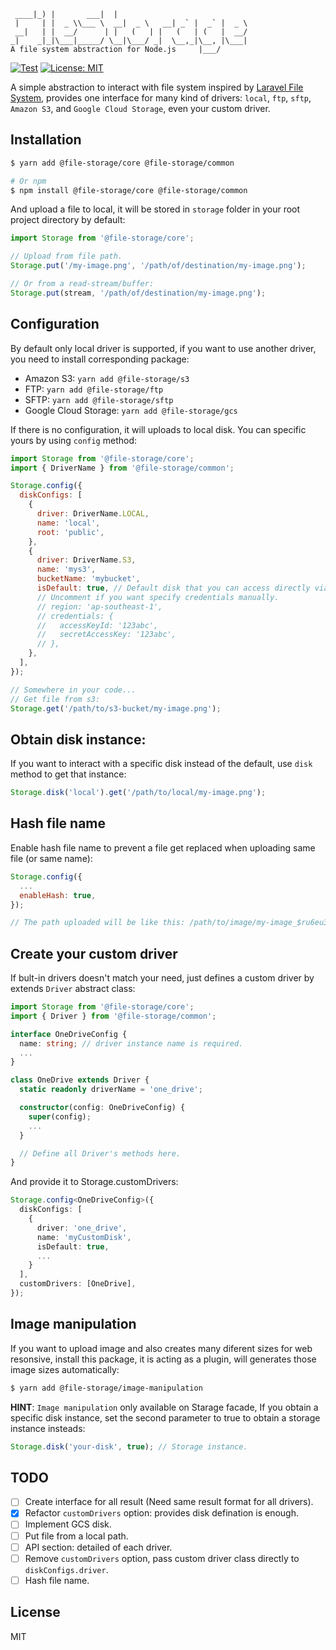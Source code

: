 ```
 ____|_) |       ___|  |
 |     | |  _ \\___ \  __|  _ \   __| _` |  _` |  _ \
 __|   | |  __/      | |   (   | |   (   | (   |  __/
_|    _|_|\___|_____/ \__|\___/ _|  \__,_|\__, |\___|
A file system abstraction for Node.js     |___/
```

[![Test](https://github.com/googlicius/file-storage/actions/workflows/ci.yml/badge.svg)](https://github.com/googlicius/file-storage/actions/workflows/ci.yml) [![License: MIT](https://img.shields.io/badge/License-MIT-yellow.svg)](https://opensource.org/licenses/MIT)

A simple abstraction to interact with file system inspired by [Laravel File System](https://laravel.com/docs/8.x/filesystem), provides one interface for many kind of drivers: `local`, `ftp`, `sftp`, `Amazon S3`, and `Google Cloud Storage`, even your custom driver.

## Installation

```bash
$ yarn add @file-storage/core @file-storage/common

# Or npm
$ npm install @file-storage/core @file-storage/common
```

And upload a file to local, it will be stored in `storage` folder in your root project directory by default:

```javascript
import Storage from '@file-storage/core';

// Upload from file path.
Storage.put('/my-image.png', '/path/of/destination/my-image.png');

// Or from a read-stream/buffer:
Storage.put(stream, '/path/of/destination/my-image.png');
```

## Configuration

By default only local driver is supported, if you want to use another driver, you need to install corresponding package:

- Amazon S3: `yarn add @file-storage/s3`
- FTP: `yarn add @file-storage/ftp`
- SFTP: `yarn add @file-storage/sftp`
- Google Cloud Storage: `yarn add @file-storage/gcs`

If there is no configuration, it will uploads to local disk. You can specific yours by using `config` method:

```javascript
import Storage from '@file-storage/core';
import { DriverName } from '@file-storage/common';

Storage.config({
  diskConfigs: [
    {
      driver: DriverName.LOCAL,
      name: 'local',
      root: 'public',
    },
    {
      driver: DriverName.S3,
      name: 'mys3',
      bucketName: 'mybucket',
      isDefault: true, // Default disk that you can access directly via Storage facade.
      // Uncomment if you want specify credentials manually.
      // region: 'ap-southeast-1',
      // credentials: {
      //   accessKeyId: '123abc',
      //   secretAccessKey: '123abc',
      // },
    },
  ],
});

// Somewhere in your code...
// Get file from s3:
Storage.get('/path/to/s3-bucket/my-image.png');
```

## Obtain disk instance:

If you want to interact with a specific disk instead of the default, use `disk` method to get that instance:

```javascript
Storage.disk('local').get('/path/to/local/my-image.png');
```

## Hash file name

Enable hash file name to prevent a file get replaced when uploading same file (or same name):

```javascript
Storage.config({
  ...
  enableHash: true,
});

// The path uploaded will be like this: /path/to/image/my-image_$ru6eu3.png
```

## Create your custom driver

If bult-in drivers doesn't match your need, just defines a custom driver by extends `Driver` abstract class:

```typescript
import Storage from '@file-storage/core';
import { Driver } from '@file-storage/common';

interface OneDriveConfig {
  name: string; // driver instance name is required.
  ...
}

class OneDrive extends Driver {
  static readonly driverName = 'one_drive';

  constructor(config: OneDriveConfig) {
    super(config);
    ...
  }

  // Define all Driver's methods here.
}

```

And provide it to Storage.customDrivers:

```typescript
Storage.config<OneDriveConfig>({
  diskConfigs: [
    {
      driver: 'one_drive',
      name: 'myCustomDisk',
      isDefault: true,
      ...
    }
  ],
  customDrivers: [OneDrive],
});
```

## Image manipulation

If you want to upload image and also creates many diferent sizes for web resonsive, install this package, it is acting as a plugin, will generates those image sizes automatically:

```bash
$ yarn add @file-storage/image-manipulation
```

**HINT**: `Image manipulation` only available on Starage facade, If you obtain a specific disk instance, set the second parameter to true to obtain a storage instance insteads:

```javascript
Storage.disk('your-disk', true); // Storage instance.
```

## TODO

- [ ] Create interface for all result (Need same result format for all drivers).
- [x] Refactor `customDrivers` option: provides disk defination is enough.
- [ ] Implement GCS disk.
- [ ] Put file from a local path.
- [ ] API section: detailed of each driver.
- [ ] Remove `customDrivers` option, pass custom driver class directly to `diskConfigs.driver`.
- [ ] Hash file name.

## License

MIT
